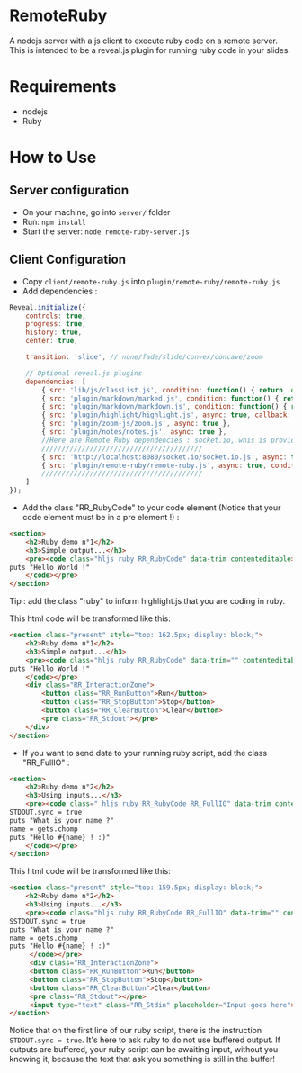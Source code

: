 RemoteRuby
==========
A nodejs server with a js client to execute ruby code on a remote server.
This is intended to be a reveal.js plugin for running ruby code in your slides.

Requirements
============
* nodejs
* Ruby

How to Use
==========
Server configuration
--------------------
* On your machine, go into `server/` folder
* Run: `npm install`
* Start the server: `node remote-ruby-server.js`

Client Configuration
--------------------
* Copy `client/remote-ruby.js` into `plugin/remote-ruby/remote-ruby.js`
* Add dependencies :
```javascript
Reveal.initialize({
    controls: true,
    progress: true,
    history: true,
    center: true,

    transition: 'slide', // none/fade/slide/convex/concave/zoom

    // Optional reveal.js plugins
    dependencies: [
        { src: 'lib/js/classList.js', condition: function() { return !document.body.classList; } },
        { src: 'plugin/markdown/marked.js', condition: function() { return !!document.querySelector( '[data-markdown]' ); } },
        { src: 'plugin/markdown/markdown.js', condition: function() { return !!document.querySelector( '[data-markdown]' ); } },
        { src: 'plugin/highlight/highlight.js', async: true, callback: function() { hljs.initHighlightingOnLoad(); } },
        { src: 'plugin/zoom-js/zoom.js', async: true },
        { src: 'plugin/notes/notes.js', async: true },
        //Here are Remote Ruby dependencies : socket.io, whis is provided by the nodejs server, and the file copied earlier.
        ////////////////////////////////////////
        { src: 'http://localhost:8080/socket.io/socket.io.js', async: true, condition: function() { return !!document.querySelector( '.RR_RubyCode' ); } },
        { src: 'plugin/remote-ruby/remote-ruby.js', async: true, condition: function() { return !!document.querySelector( '.RR_RubyCode' );} }
        ////////////////////////////////////////
    ]
});
```
* Add the class "RR_RubyCode" to your code element (Notice that your code element must be in a pre element !) :
```html
<section>
    <h2>Ruby demo n°1</h2>
    <h3>Simple output...</h3>
    <pre><code class="hljs ruby RR_RubyCode" data-trim contenteditable>
puts "Hello World !"
    </code></pre>
</section>
```
Tip : add the class "ruby" to inform highlight.js that you are coding in ruby.

This html code will be transformed like this:
```html
<section class="present" style="top: 162.5px; display: block;">
    <h2>Ruby demo n°1</h2>
    <h3>Simple output...</h3>
    <pre><code class="hljs ruby RR_RubyCode" data-trim="" contenteditable="">
puts "Hello World !"
    </code></pre>
    <div class="RR_InteractionZone">
        <button class="RR_RunButton">Run</button>
        <button class="RR_StopButton">Stop</button>
        <button class="RR_ClearButton">Clear</button>
        <pre class="RR_Stdout"></pre>
    </div>
</section>
```
* If you want to send data to your running ruby script, add the class "RR_FullIO" :
```html
<section>
    <h2>Ruby demo n°2</h2>
    <h3>Using inputs...</h3>
    <pre><code class=" hljs ruby RR_RubyCode RR_FullIO" data-trim contenteditable>
STDOUT.sync = true
puts "What is your name ?"
name = gets.chomp
puts "Hello #{name} ! :)"
    </code></pre>
</section>
```
This html code will be transformed like this:
```html
<section class="present" style="top: 159.5px; display: block;">
    <h2>Ruby demo n°2</h2>
    <h3>Using inputs...</h3>
    <pre><code class="hljs ruby RR_RubyCode RR_FullIO" data-trim="" contenteditable="">
SSTDOUT.sync = true
puts "What is your name ?"
name = gets.chomp
puts "Hello #{name} ! :)"
     </code></pre>
     <div class="RR_InteractionZone">
     <button class="RR_RunButton">Run</button>
     <button class="RR_StopButton">Stop</button>
     <button class="RR_ClearButton">Clear</button>
     <pre class="RR_Stdout"></pre>
     <input type="text" class="RR_Stdin" placeholder="Input goes here"></div>
</section>
```
Notice that on the first line of our ruby script, there is the instruction `STDOUT.sync = true`. It's here to ask ruby to do not use buffered output. If outputs are buffered, your ruby script can be awaiting input, without you knowing it, because the text that ask you something is still in the buffer!
